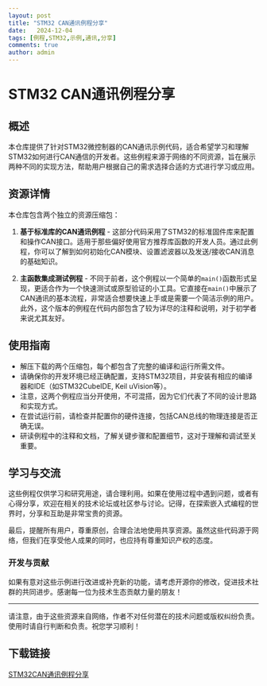 ```yaml
---
layout: post
title: "STM32 CAN通讯例程分享"
date:   2024-12-04
tags: [例程,STM32,示例,通讯,分享]
comments: true
author: admin
---
```

# STM32 CAN通讯例程分享

## 概述

本仓库提供了针对STM32微控制器的CAN通讯示例代码，适合希望学习和理解STM32如何进行CAN通信的开发者。这些例程来源于网络的不同资源，旨在展示两种不同的实现方法，帮助用户根据自己的需求选择合适的方式进行学习或应用。

## 资源详情

本仓库包含两个独立的资源压缩包：

1. **基于标准库的CAN通讯例程** - 这部分代码采用了STM32的标准固件库来配置和操作CAN接口。适用于那些偏好使用官方推荐库函数的开发人员。通过此例程，你可以了解到如何初始化CAN模块、设置滤波器以及发送/接收CAN消息的基础知识。

2. **主函数集成测试例程** - 不同于前者，这个例程以一个简单的`main()`函数形式呈现，更适合作为一个快速测试或原型验证的小工具。它直接在`main()`中展示了CAN通讯的基本流程，非常适合想要快速上手或是需要一个简洁示例的用户。此外，这个版本的例程在代码内部包含了较为详尽的注释和说明，对于初学者来说尤其友好。

## 使用指南

- 解压下载的两个压缩包，每个都包含了完整的编译和运行所需文件。
- 请确保你的开发环境已经正确配置，支持STM32项目，并安装有相应的编译器和IDE（如STM32CubeIDE, Keil uVision等）。
- 注意，这两个例程应当分开使用，不可混搭，因为它们代表了不同的设计思路和实现方式。
- 在尝试运行前，请检查并配置你的硬件连接，包括CAN总线的物理连接是否正确无误。
- 研读例程中的注释和文档，了解关键步骤和配置细节，这对于理解和调试至关重要。

## 学习与交流

这些例程仅供学习和研究用途，请合理利用。如果在使用过程中遇到问题，或者有心得分享，欢迎在相关的技术论坛或社区参与讨论。记得，在探索嵌入式编程的世界时，分享和互助是非常宝贵的资源。

最后，提醒所有用户，尊重原创，合理合法地使用共享资源。虽然这些代码源于网络，但我们在享受他人成果的同时，也应持有尊重知识产权的态度。

### 开发与贡献

如果有意对这些示例进行改进或补充新的功能，请考虑开源你的修改，促进技术社群的共同进步。感谢每一位为技术生态贡献力量的朋友！

---

请注意，由于这些资源来自网络，作者不对任何潜在的技术问题或版权纠纷负责。使用时请自行判断和负责。祝您学习顺利！

## 下载链接

[STM32CAN通讯例程分享](https://pan.quark.cn/s/94bf230535c5)